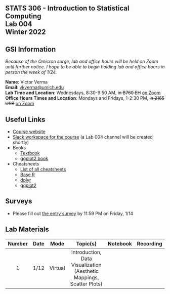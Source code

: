 ## STATS 306 - Introduction to Statistical Computing <br/> Lab 004 <br/> Winter 2022

## GSI Information

_Because of the Omicron surge, lab and office hours will be held on Zoom until further notice. I hope to be able to begin holding lab and office hours in person the week of 1/24._

**Name**: Victor Verma  
**Email**: [vkverma@umich.edu](mailto:vkverma@umich.edu)  
**Lab Time and Location**: Wednesdays, 8:30-9:50 AM, ~~in B760 EH~~ [on Zoom](https://umich.zoom.us/j/2885058951)   
**Office Hours Times and Location**: Mondays and Fridays, 1-2:30 PM, ~~in 2165 USB~~ [on Zoom](https://umich.zoom.us/j/2885058951)

## Useful Links

- [Course website](https://ambujtewari.github.io/stats306-winter2022/)
- [Slack workspace for the course](https://um-wn22-stats306.slack.com/) (a Lab 004 channel will be created shortly)
- Books
  - [Textbook](https://r4ds.had.co.nz)
  - [ggplot2 book](https://ggplot2-book.org)
- Cheatsheets
  - [List of all cheatsheets](https://www.rstudio.com/resources/cheatsheets/)
  - [Base R](https://github.com/rstudio/cheatsheets/blob/main/base-r.pdf)
  - [dplyr](https://github.com/rstudio/cheatsheets/blob/main/data-transformation.pdf)
  - [ggplot2](https://github.com/rstudio/cheatsheets/blob/main/data-visualization-2.1.pdf)

## Surveys

- Please fill out [the entry survey](https://docs.google.com/forms/d/e/1FAIpQLSda4btRsEvX7DyAfGwfnp58xoH9t87vrhkpX2FBl1HqTPlLxA/viewform?usp=pp_url) by 11:59 PM on Friday, 1/14

## Lab Materials

| Number | Date | Mode | Topic(s) | Notebook | Recording |
| :---: | :---: | :---: | :---: | :---: | :---: |
| 1 | 1/12 | Virtual | Introduction, Data Visualization (Aesthetic Mappings, Scatter Plots) | | | |

